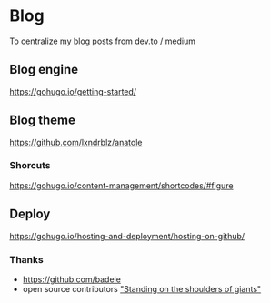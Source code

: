 # Blog
To centralize my blog posts from dev.to / medium

## Blog engine
https://gohugo.io/getting-started/

## Blog theme
https://github.com/lxndrblz/anatole

### Shorcuts
https://gohugo.io/content-management/shortcodes/#figure

## Deploy
https://gohugo.io/hosting-and-deployment/hosting-on-github/

### Thanks
* https://github.com/badele
* open source contributors
["Standing on the shoulders of giants"](https://en.wikipedia.org/wiki/Standing_on_the_shoulders_of_giants)
